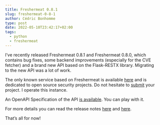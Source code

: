 ```yaml
---
title: Freshermeat 0.8.1
slug: freshermeat-0-8-1
author: Cédric Bonhomme
type: post
date: 2022-05-10T23:42:17+02:00
tags:
  - python
  - freshermeat
---
```

I’ve recently released Freshermeat 0.8.1 and Freshermeat 0.8.0, which contains bug
fixes, some backend improvements (especially for the CVE fetcher)
and a brand new API based on the Flask-RESTX library. Migrating to the new API was a lot
of work.

The only known service based on Freshermeat is available
[here](https://open-source-security-software.net) and is dedicated to open source
security projects. Do not hesitate to
[submit](https://open-source-security-software.net/submit/) your project. I operate this
instance.

An OpenAPI Specification of the API
[is available](https://open-source-security-software.net/api/v2/). You can play with it.

For more details you can read the release notes
[here](https://git.sr.ht/~cedric/freshermeat/refs/v0.8.1)
and [here](https://git.sr.ht/~cedric/freshermeat/refs/v0.8.0).

That’s all for now!
